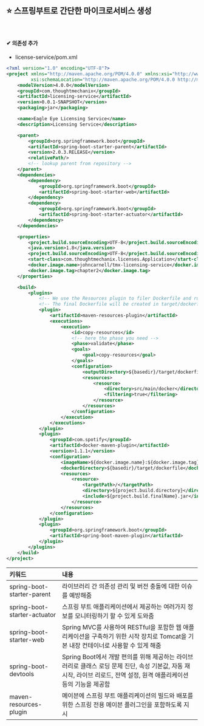 ## ⭐ 스프링부트로 간단한 마이크로서비스 생성


<br/>

#### ✔ 의존성 추가

- license-service/pom.xml

```xml
<?xml version="1.0" encoding="UTF-8"?>
<project xmlns="http://maven.apache.org/POM/4.0.0" xmlns:xsi="http://www.w3.org/2001/XMLSchema-instance"
         xsi:schemaLocation="http://maven.apache.org/POM/4.0.0 http://maven.apache.org/xsd/maven-4.0.0.xsd">
    <modelVersion>4.0.0</modelVersion>
    <groupId>com.thoughtmechanix</groupId>
    <artifactId>licensing-service</artifactId>
    <version>0.0.1-SNAPSHOT</version>
    <packaging>jar</packaging>

    <name>Eagle Eye Licensing Service</name>
    <description>Licensing Service</description>

    <parent>
        <groupId>org.springframework.boot</groupId>
        <artifactId>spring-boot-starter-parent</artifactId>
        <version>2.0.3.RELEASE</version>
        <relativePath/>
        <!-- lookup parent from repository -->
    </parent>
    <dependencies>
        <dependency>
            <groupId>org.springframework.boot</groupId>
            <artifactId>spring-boot-starter-web</artifactId>
        </dependency>
        <dependency>
            <groupId>org.springframework.boot</groupId>
            <artifactId>spring-boot-starter-actuator</artifactId>
        </dependency>
    </dependencies>

    <properties>
        <project.build.sourceEncoding>UTF-8</project.build.sourceEncoding>
        <java.version>1.8</java.version>
        <project.build.sourceEncoding>UTF-8</project.build.sourceEncoding>
        <start-class>com.thoughtmechanix.licenses.Application</start-class>
        <docker.image.name>johncarnell/tmx-licensing-service</docker.image.name>
        <docker.image.tag>chapter2</docker.image.tag>
    </properties>

    <build>
        <plugins>
            <!-- We use the Resources plugin to filer Dockerfile and run.sh, it inserts actual JAR filename -->
            <!-- The final Dockerfile will be created in target/dockerfile/Dockerfile -->
            <plugin>
                <artifactId>maven-resources-plugin</artifactId>
                <executions>
                    <execution>
                        <id>copy-resources</id>
                        <!-- here the phase you need -->
                        <phase>validate</phase>
                        <goals>
                            <goal>copy-resources</goal>
                        </goals>
                        <configuration>
                            <outputDirectory>${basedir}/target/dockerfile</outputDirectory>
                            <resources>
                                <resource>
                                    <directory>src/main/docker</directory>
                                    <filtering>true</filtering>
                                </resource>
                            </resources>
                        </configuration>
                    </execution>
                </executions>
            </plugin>
            <plugin>
                <groupId>com.spotify</groupId>
                <artifactId>docker-maven-plugin</artifactId>
                <version>1.1.1</version>
                <configuration>
                    <imageName>${docker.image.name}:${docker.image.tag}</imageName>
                    <dockerDirectory>${basedir}/target/dockerfile</dockerDirectory>
                    <resources>
                        <resource>
                            <targetPath>/</targetPath>
                            <directory>${project.build.directory}</directory>
                            <include>${project.build.finalName}.jar</include>
                        </resource>
                    </resources>
                </configuration>
            </plugin>
            <plugin>
                <groupId>org.springframework.boot</groupId>
                <artifactId>spring-boot-maven-plugin</artifactId>
            </plugin>
        </plugins>
    </build>
</project>
```

| 키워드 | 내용                                                                                                     |
|:----|:-------------------------------------------------------------------------------------------------------|
|spring-boot-starter-parent| 라이브러리 간 의존성 관리 및 버전 충돌에 대한 이슈를 예방해줌                                                                    |
|spring-boot-starter-actuator| 스프링 부트 애플리케이션에서 제공하는 여러가지 정보를 모니터링하기 할 수 있게 도와줌                                                        |
|spring-boot-starter-web| Spring MVC를 사용하여 RESTful을 포함한 웹 애플리케이션을 구축하기 위한 시작 장치로 Tomcat을 기본 내장 컨테이너로 사용할 수 있게 해줌                 |
|spring-boot-devtools| Spring Boot에서 개발 편의를 위해 제공하는 라이브러리로 클래스 로딩 문제 진단, 속성 기본값, 자동 재시작, 라이브 리로드, 전역 설정, 원격 애플리케이션 등의 기능을 제공함 |
|<artifactId>maven-resources-plugin</artifactId>| 메이븐에 스프링 부트 애플리케이션의 빌드와 배포를 위한 스프링 전용 메이븐 플러그인을 포함하도록 지시                                               |